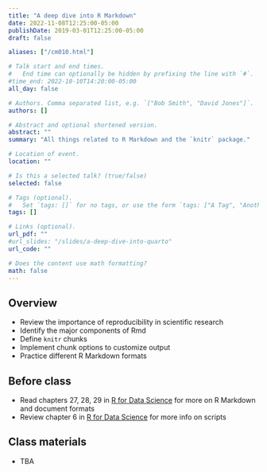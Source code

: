 ```yaml
---
title: "A deep dive into R Markdown"
date: 2022-11-08T12:25:00-05:00
publishDate: 2019-03-01T12:25:00-05:00
draft: false

aliases: ["/cm010.html"]

# Talk start and end times.
#   End time can optionally be hidden by prefixing the line with `#`.
#time_end: 2022-10-10T14:20:00-05:00
all_day: false

# Authors. Comma separated list, e.g. `["Bob Smith", "David Jones"]`.
authors: []

# Abstract and optional shortened version.
abstract: ""
summary: "All things related to R Markdown and the `knitr` package."

# Location of event.
location: ""

# Is this a selected talk? (true/false)
selected: false

# Tags (optional).
#   Set `tags: []` for no tags, or use the form `tags: ["A Tag", "Another Tag"]` for one or more tags.
tags: []

# Links (optional).
url_pdf: ""
#url_slides: "/slides/a-deep-dive-into-quarto"
url_code: ""

# Does the content use math formatting?
math: false
---
```




## Overview

* Review the importance of reproducibility in scientific research
* Identify the major components of Rmd
* Define `knitr` chunks
* Implement chunk options to customize output
* Practice different R Markdown formats

## Before class

* Read chapters 27, 28, 29 in [R for Data Science](http://r4ds.had.co.nz) for more on R Markdown and document formats
* Review chapter 6 in [R for Data Science](http://r4ds.had.co.nz) for more info on scripts

## Class materials

* TBA

<!--
#* [A dive into R Markdown](/notes/r-markdown/)
-->

<!--
* Complete the [debugging homework assignment](/homework/debugging-rmarkdown/)
-->
